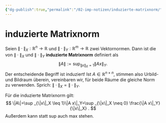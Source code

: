 ```yaml
---
{"dg-publish":true,"permalink":"/02-imp-notizen/induzierte-matrixnorm/"}
---
```


# induzierte Matrixnorm
Seien $\|\cdot\|_X: \mathbb{R}^n \rightarrow \mathbb{R}$ und $\|\cdot\|_Y: \mathbb{R}^m \rightarrow \mathbb{R}$ zwei Vektornormen. Dann ist die von $\|\cdot\|_X$ und $\|\cdot\|_Y$ **induzierte Matrixnorm** definiert als
$$
\|A\|:=\sup _{\|x\|_X=1}\|A x\|_Y .
$$
Der entscheidende Begriff ist induziert!
Ist $A \in \mathbb{R}^{n \times n}$, stimmen also Urbild- und Bildraum überein, vereinbaren wir, für beide Räume die gleiche Norm zu verwenden. Sprich: $\|\cdot\|_X=\|\cdot\|_Y$.

Für die induzierte Matrixnorm gilt:
$$
\|A\|=\sup _{\|x\|_X \leq 1}\|A x\|_Y=\sup _{\|x\|_X \neq 0} \frac{\|A x\|_Y}{\|x\|_X} .
$$
Außerdem kann statt sup auch max stehen.